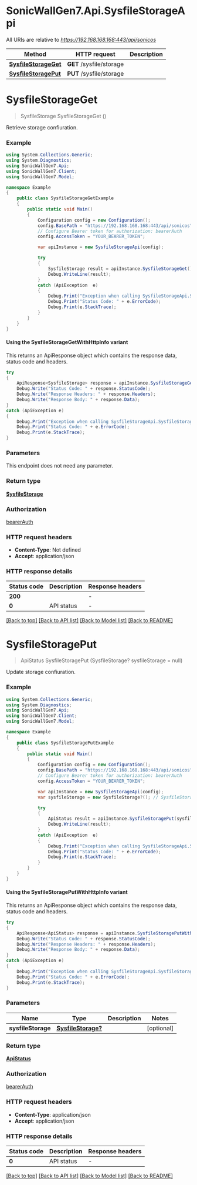 # SonicWallGen7.Api.SysfileStorageApi

All URIs are relative to *https://192.168.168.168:443/api/sonicos*

| Method | HTTP request | Description |
|--------|--------------|-------------|
| [**SysfileStorageGet**](SysfileStorageApi.md#sysfilestorageget) | **GET** /sysfile/storage |  |
| [**SysfileStoragePut**](SysfileStorageApi.md#sysfilestorageput) | **PUT** /sysfile/storage |  |

<a id="sysfilestorageget"></a>
# **SysfileStorageGet**
> SysfileStorage SysfileStorageGet ()



Retrieve storage confiuration.

### Example
```csharp
using System.Collections.Generic;
using System.Diagnostics;
using SonicWallGen7.Api;
using SonicWallGen7.Client;
using SonicWallGen7.Model;

namespace Example
{
    public class SysfileStorageGetExample
    {
        public static void Main()
        {
            Configuration config = new Configuration();
            config.BasePath = "https://192.168.168.168:443/api/sonicos";
            // Configure Bearer token for authorization: bearerAuth
            config.AccessToken = "YOUR_BEARER_TOKEN";

            var apiInstance = new SysfileStorageApi(config);

            try
            {
                SysfileStorage result = apiInstance.SysfileStorageGet();
                Debug.WriteLine(result);
            }
            catch (ApiException  e)
            {
                Debug.Print("Exception when calling SysfileStorageApi.SysfileStorageGet: " + e.Message);
                Debug.Print("Status Code: " + e.ErrorCode);
                Debug.Print(e.StackTrace);
            }
        }
    }
}
```

#### Using the SysfileStorageGetWithHttpInfo variant
This returns an ApiResponse object which contains the response data, status code and headers.

```csharp
try
{
    ApiResponse<SysfileStorage> response = apiInstance.SysfileStorageGetWithHttpInfo();
    Debug.Write("Status Code: " + response.StatusCode);
    Debug.Write("Response Headers: " + response.Headers);
    Debug.Write("Response Body: " + response.Data);
}
catch (ApiException e)
{
    Debug.Print("Exception when calling SysfileStorageApi.SysfileStorageGetWithHttpInfo: " + e.Message);
    Debug.Print("Status Code: " + e.ErrorCode);
    Debug.Print(e.StackTrace);
}
```

### Parameters
This endpoint does not need any parameter.
### Return type

[**SysfileStorage**](SysfileStorage.md)

### Authorization

[bearerAuth](../README.md#bearerAuth)

### HTTP request headers

 - **Content-Type**: Not defined
 - **Accept**: application/json


### HTTP response details
| Status code | Description | Response headers |
|-------------|-------------|------------------|
| **200** |  |  -  |
| **0** | API status |  -  |

[[Back to top]](#) [[Back to API list]](../README.md#documentation-for-api-endpoints) [[Back to Model list]](../README.md#documentation-for-models) [[Back to README]](../README.md)

<a id="sysfilestorageput"></a>
# **SysfileStoragePut**
> ApiStatus SysfileStoragePut (SysfileStorage? sysfileStorage = null)



Update storage confiuration.

### Example
```csharp
using System.Collections.Generic;
using System.Diagnostics;
using SonicWallGen7.Api;
using SonicWallGen7.Client;
using SonicWallGen7.Model;

namespace Example
{
    public class SysfileStoragePutExample
    {
        public static void Main()
        {
            Configuration config = new Configuration();
            config.BasePath = "https://192.168.168.168:443/api/sonicos";
            // Configure Bearer token for authorization: bearerAuth
            config.AccessToken = "YOUR_BEARER_TOKEN";

            var apiInstance = new SysfileStorageApi(config);
            var sysfileStorage = new SysfileStorage?(); // SysfileStorage? |  (optional) 

            try
            {
                ApiStatus result = apiInstance.SysfileStoragePut(sysfileStorage);
                Debug.WriteLine(result);
            }
            catch (ApiException  e)
            {
                Debug.Print("Exception when calling SysfileStorageApi.SysfileStoragePut: " + e.Message);
                Debug.Print("Status Code: " + e.ErrorCode);
                Debug.Print(e.StackTrace);
            }
        }
    }
}
```

#### Using the SysfileStoragePutWithHttpInfo variant
This returns an ApiResponse object which contains the response data, status code and headers.

```csharp
try
{
    ApiResponse<ApiStatus> response = apiInstance.SysfileStoragePutWithHttpInfo(sysfileStorage);
    Debug.Write("Status Code: " + response.StatusCode);
    Debug.Write("Response Headers: " + response.Headers);
    Debug.Write("Response Body: " + response.Data);
}
catch (ApiException e)
{
    Debug.Print("Exception when calling SysfileStorageApi.SysfileStoragePutWithHttpInfo: " + e.Message);
    Debug.Print("Status Code: " + e.ErrorCode);
    Debug.Print(e.StackTrace);
}
```

### Parameters

| Name | Type | Description | Notes |
|------|------|-------------|-------|
| **sysfileStorage** | [**SysfileStorage?**](SysfileStorage?.md) |  | [optional]  |

### Return type

[**ApiStatus**](ApiStatus.md)

### Authorization

[bearerAuth](../README.md#bearerAuth)

### HTTP request headers

 - **Content-Type**: application/json
 - **Accept**: application/json


### HTTP response details
| Status code | Description | Response headers |
|-------------|-------------|------------------|
| **0** | API status |  -  |

[[Back to top]](#) [[Back to API list]](../README.md#documentation-for-api-endpoints) [[Back to Model list]](../README.md#documentation-for-models) [[Back to README]](../README.md)

